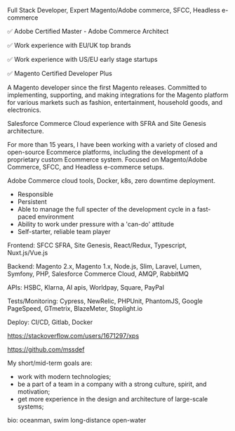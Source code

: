 Full Stack Developer, Expert Magento/Adobe commerce, SFCC, Headless e-commerce

✅ Adobe Certified Master - Adobe Commerce Architect

✅ Work experience with EU/UK top brands

✅ Work experience with US/EU early stage startups

✅ Magento Certified Developer Plus


A Magento developer since the first Magento releases. Committed to implementing, supporting, and making integrations for the Magento platform for various markets such as fashion, entertainment, household goods, and electronics.


Salesforce Commerce Cloud experience with SFRA and Site Genesis architecture.


For more than 15 years, I have been working with a variety of closed and open-source Ecommerce platforms, including the development of a proprietary custom Ecommerce system. Focused on Magento/Adobe Commerce, SFCC, and Headless e-commerce setups.

Adobe Commerce cloud tools, Docker, k8s, zero downtime deployment.

- Responsible
- Persistent
- Able to manage the full specter of the development cycle in a fast-paced environment
- Ability to work under pressure with a 'can-do' attitude
- Self-starter, reliable team player

Frontend: SFCC SFRA, Site Genesis, React/Redux, Typescript, Nuxt.js/Vue.js

Backend: Magento 2.x, Magento 1.x, Node.js, Slim, Laravel, Lumen, Symfony, PHP, Salesforce Commerce Cloud, AMQP, RabbitMQ

APIs: HSBC, Klarna, AI apis, Worldpay, Square, PayPal

Tests/Monitoring: Cypress, NewRelic, PHPUnit, PhantomJS, Google PageSpeed, GTmetrix, BlazeMeter, Stoplight.io

Deploy: CI/CD, Gitlab, Docker

https://stackoverflow.com/users/1671297/xps

https://github.com/mssdef

My short/mid-term goals are:
- work with modern technologies; 
- be a part of a team in a company with a strong culture, spirit, and motivation;
- get more experience in the design and architecture of large-scale systems;

bio: oceanman, swim long-distance open-water
